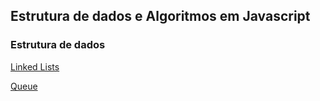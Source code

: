 ## Estrutura de dados e Algoritmos em Javascript

### Estrutura de dados

[Linked Lists](https://github.com/guerlak/algoritmos_estrutura-de-dados_js/blob/master/estrutura-de-dados/linked_lists/LinkedList.js)

[Queue](https://github.com/guerlak/algoritmos_estrutura-de-dados_js/blob/master/estrutura-de-dados/queues/Queue.js)
